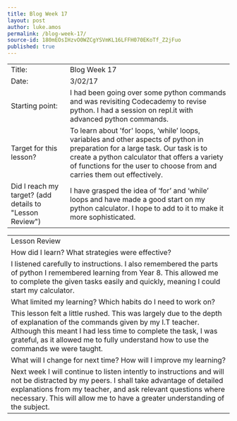 ```yaml
---
title: Blog Week 17
layout: post
author: luke.amos
permalink: /blog-week-17/
source-id: 180mEOsIHzvO0WZCgYSVmKL16LFFH070EKoTf_Z2jFuo
published: true
---
```

<table>
  <tr>
    <td>Title:</td>
    <td>Blog Week 17</td>
  </tr>
  <tr>
    <td>Date:</td>
    <td>3/02/17</td>
  </tr>
  <tr>
    <td>Starting point:</td>
    <td>I had been going over some python commands and was revisiting Codecademy to revise python. I had a session on repl.it with advanced python commands.</td>
  </tr>
  <tr>
    <td>Target for this lesson?</td>
    <td>To learn about 'for' loops, ‘while’ loops, variables and other aspects of python in preparation for a large task. Our task is to create a python calculator that offers a variety of functions for the user to choose from and carries them out effectively.</td>
  </tr>
  <tr>
    <td>Did I reach my target? 
(add details to "Lesson Review")</td>
    <td>I have grasped the idea of ‘for’ and ‘while’ loops and have made a good start on my python calculator. I hope to add to it to make it more sophisticated.</td>
  </tr>
</table>


<table>
  <tr>
    <td>Lesson Review</td>
  </tr>
  <tr>
    <td>How did I learn? What strategies were effective? </td>
  </tr>
  <tr>
    <td>I listened carefully to instructions. I also remembered the parts of python I remembered learning from Year 8. This allowed me to complete the given tasks easily and quickly, meaning I could start my calculator.</td>
  </tr>
  <tr>
    <td>What limited my learning? Which habits do I need to work on? </td>
  </tr>
  <tr>
    <td>This lesson felt a little rushed. This was largely due to the depth of explanation of the commands given by my I.T teacher. Although this meant I had less time to complete the task, I was grateful, as it allowed me to fully understand how to use the commands we were taught.</td>
  </tr>
  <tr>
    <td>What will I change for next time? How will I improve my learning?</td>
  </tr>
  <tr>
    <td>Next week I will continue to listen intently to instructions and will not be distracted by my peers. I shall take advantage of detailed explanations from my teacher, and ask relevant questions where necessary. This will allow me to have a greater understanding of the subject.</td>
  </tr>
</table>


